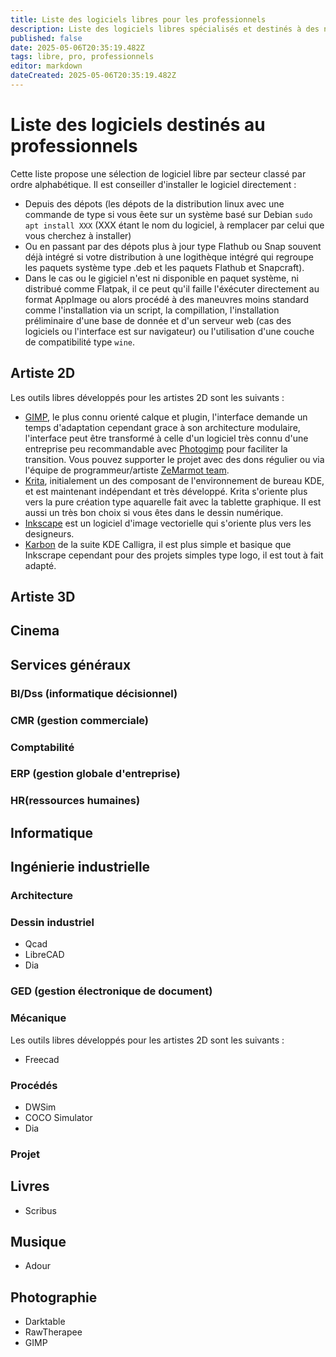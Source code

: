 ```yaml
---
title: Liste des logiciels libres pour les professionnels
description: Liste des logiciels libres spécialisés et destinés à des niches
published: false
date: 2025-05-06T20:35:19.482Z
tags: libre, pro, professionnels
editor: markdown
dateCreated: 2025-05-06T20:35:19.482Z
---
```


# Liste des logiciels destinés au professionnels
Cette liste propose une sélection de logiciel libre par secteur classé par ordre alphabétique.
Il est conseiller d'installer le logiciel directement : 
- Depuis des dépots (les dépots de la distribution linux avec une commande de type si vous êete sur un système basé sur Debian `sudo apt install XXX` (XXX étant le nom du logiciel, à remplacer par celui que vous cherchez à installer) 
- Ou en passant par des dépots plus à jour type Flathub ou Snap souvent déjà intégré si votre distribution à une logithèque intégré qui regroupe les paquets système type .deb et les paquets Flathub et Snapcraft).
- Dans le cas ou le gigiciel n'est ni disponible en paquet système, ni distribué comme Flatpak, il ce peut qu'il faille l'éxécuter directement au format AppImage ou alors procédé à des maneuvres moins standard comme l'installation via un script, la compillation, l'installation préliminaire d'une base de donnée et d'un serveur web (cas des logiciels ou l'interface est sur navigateur) ou l'utilisation d'une couche de compatibilité type `wine`.
## Artiste 2D
Les outils libres développés pour les artistes 2D sont les suivants :
- [GIMP](https://www.gimp.org/), le plus connu orienté calque et plugin, l'interface demande un temps d'adaptation cependant grace à son architecture modulaire, l'interface peut être transformé à celle d'un logiciel très connu d'une entreprise peu recommandable avec [Photogimp](https://github.com/Diolinux/PhotoGIMP) pour faciliter la transition. Vous pouvez supporter le projet avec des dons régulier ou via l'équipe de programmeur/artiste [ZeMarmot team](https://www.patreon.com/c/zemarmot/posts).
- [Krita](https://krita.org/fr/), initialement un des composant de l'environnement de bureau KDE, et est maintenant indépendant et très développé. Krita s'oriente plus vers la pure création type aquarelle fait avec la tablette graphique. Il est aussi un très bon choix si vous êtes dans le dessin numérique.
- [Inkscape](https://inkscape.org/fr/) est un logiciel d'image vectorielle qui s'oriente plus vers les designeurs. 
- [Karbon](https://calligra.org/components/karbon/) de la suite KDE Calligra, il est plus simple et basique que Inkscrape cependant pour des projets simples type logo, il est tout à fait adapté.
## Artiste 3D
## Cinema
## Services généraux
### BI/Dss (informatique décisionnel)
### CMR (gestion commerciale)
### Comptabilité
### ERP (gestion globale d'entreprise)
### HR(ressources humaines)
## Informatique
## Ingénierie industrielle
### Architecture
### Dessin industriel
- Qcad
- LibreCAD
- Dia
### GED (gestion électronique de document)
### Mécanique
Les outils libres développés pour les artistes 2D sont les suivants :
- Freecad
### Procédés
- DWSim
- COCO Simulator
- Dia
### Projet
## Livres
- Scribus
## Musique
- Adour
## Photographie
- Darktable
- RawTherapee
- GIMP